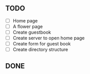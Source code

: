 ## TODO

  - [ ] Home page
  - [ ] A flower page
  - [ ] Create guestbook
  - [ ] Create server to open home page
  - [ ] Create form for guest book
  - [ ] Create directory structure

## DONE
